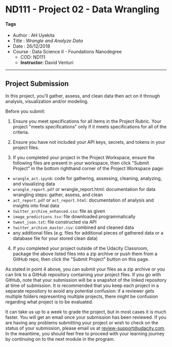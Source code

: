 # ND111 - Project 02 - Data Wrangling

#### Tags
* Author : AH Uyekita
* Title  :  _Wrangle and Analyze Data_
* Date   : 26/12/2018
* Course : Data Science II - Foundations Nanodegree
    * COD: ND111
    * **Instructor:** David Venturi




********************************************************************************

## Project Submission

In this project, you'll gather, assess, and clean data then act on it through analysis, visualization and/or modeling.

Before you submit:

1. Ensure you meet specifications for all items in the Project Rubric. Your project "meets specifications" only if it meets specifications for all of the criteria.

2. Ensure you have not included your API keys, secrets, and tokens in your project files.

3. If you completed your project in the Project Workspace, ensure the following files are present in your workspace, then click "Submit Project" in the bottom righthand corner of the Project Workspace page:

  * `wrangle_act.ipynb`: code for gathering, assessing, cleaning, analyzing, and visualizing data
  * `wrangle_report.pdf` or wrangle_report.html: documentation for data wrangling steps: gather, assess, and clean
  * `act_report.pdf` or `act_report.html`: documentation of analysis and insights into final data
  * `twitter_archive_enhanced.csv`: file as given
  * `image_predictions.tsv`: file downloaded programmatically
  * `tweet_json.txt`: file constructed via API
  * `twitter_archive_master.csv`: combined and cleaned data
  * any additional files (e.g. files for additional pieces of gathered data or a database file for your stored clean data)

4. If you completed your project outside of the Udacity Classroom, package the above listed files into a zip archive or push them from a GitHub repo, then click the "Submit Project" button on this page.

As stated in point 4 above, you can submit your files as a zip archive or you can link to a GitHub repository containing your project files. If you go with GitHub, note that your submission will be a snapshot of the linked repository at time of submission. It is recommended that you keep each project in a separate repository to avoid any potential confusion: if a reviewer gets multiple folders representing multiple projects, there might be confusion regarding what project is to be evaluated.

It can take us up to a week to grade the project, but in most cases it is much faster. You will get an email once your submission has been reviewed. If you are having any problems submitting your project or wish to check on the status of your submission, please email us at review-support@udacity.com. In the meantime, you should feel free to proceed with your learning journey by continuing on to the next module in the program.
